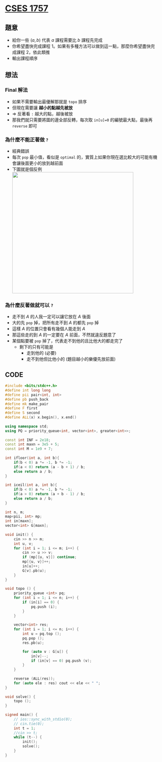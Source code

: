 # [CSES 1757](https://cses.fi/problemset/task/1757/)

## 題意

- 給你一些 $(a,b)$ 代表 $a$ 課程需要比 $b$ 課程先完成
- 你希望盡快完成課程 $1$。如果有多種方法可以做到這一點，那麼你希望盡快完成課程 $2$，依此類推
- 輸出課程順序

## 想法

### Final 解法

- 如果不需要輸出最優解那就是 $\texttt{topo}$ 排序
- 但現在需要讓 **越小的點越先被放**
- $\Rightarrow$ 反著看 $\texttt{:}$ 越大的點，越後被放
- 那我們就只需要將圖的邊全部反轉，每次取 $\texttt{in[u]=0}$  的編號最大點，最後再 $\texttt{reverse}$ 即可

### 為什麼不能正著做 $\texttt{?}$

- 經典錯誤
- 每次 $\texttt{pop}$ 最小值，看似是 $\texttt{optimal}$ 的，實質上如果你現在選比較大的可能有機會讓後面更小的放到越前面
- 下圖就是個反例
  <img src="https://user-images.githubusercontent.com/71330526/204139970-39b27838-7927-4f59-af53-08baaa6586ac.png" width="400" />

### 為什麼反著做就可以 $\texttt{?}$

- 走不到 $A$ 的人我一定可以讓它放在 $A$ 後面
- 大的先 $\texttt{pop}$ 掉，把所有走不到 $A$ 的都先 $\texttt{pop}$ 掉
- 這樣 $A$ 的位置只會看有幾個人能走到 $A$
- 那這些走的到 $A$ 的一定要在 $A$ 前面，不然就違反題意了
- 某個點要被 $\texttt{pop}$ 掉了，代表走不到他的且比他大的都走完了
  - 剩下的只有可能是
    - 走到他的 (必要)
    - 走不到他但比他小的 (題目越小的樂優先放前面)


## CODE

```cpp
#include <bits/stdc++.h>
#define int long long
#define pii pair<int, int>
#define pb push_back
#define mk make_pair
#define F first
#define S second
#define ALL(x) x.begin(), x.end()
 
using namespace std;
using PQ = priority_queue<int, vector<int>, greater<int>>;
 
const int INF = 2e18;
const int maxn = 3e5 + 5;
const int M = 1e9 + 7;
 
int ifloor(int a, int b){
    if(b < 0) a *= -1, b *= -1;
    if(a < 0) return (a - b + 1) / b;
    else return a / b;
}
 
int iceil(int a, int b){
    if(b < 0) a *= -1, b *= -1;
    if(a > 0) return (a + b - 1) / b;
    else return a / b;
}
 
int n, m;
map<pii, int> mp;
int in[maxn];
vector<int> G[maxn];
 
void init() {
    cin >> n >> m;
    int u, v;
    for (int i = 1; i <= m; i++) {
        cin >> u >> v;
        if (mp[{u, v}]) continue;
        mp[{u, v}]++;
        in[u]++;
        G[v].pb(u);
    }
}
 
void topo () {
    priority_queue <int> pq;
    for (int i = 1; i <= n; i++) {
        if (in[i] == 0) {
            pq.push (i);
        } 
    }
    
    vector<int> res;
    for (int i = 1; i <= n; i++) {
        int u = pq.top ();
        pq.pop ();
        res.pb(u);

        for (auto v : G[u]) {
            in[v]--;
            if (in[v] == 0) pq.push (v);
        }
    }
    
    reverse (ALL(res));
    for (auto ele : res) cout << ele << " ";
}
 
void solve() {
    topo ();
} 
 
signed main() {
    // ios::sync_with_stdio(0);
    // cin.tie(0);
    int t = 1;
    //cin >> t;
    while (t--) {
        init();
        solve();
    }
} 
```
